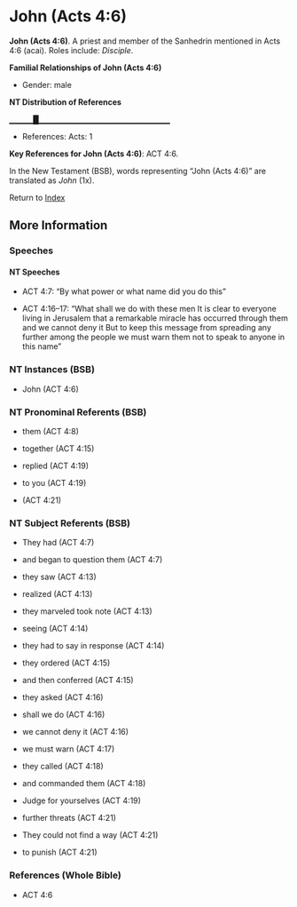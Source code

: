 # John (Acts 4:6)
**John (Acts 4:6)**. 
A priest and member of the Sanhedrin mentioned in Acts 4:6 (acai). 
Roles include: 
_Disciple_. 




**Familial Relationships of John (Acts 4:6)**


* Gender: male


**NT Distribution of References**

▁▁▁▁█▁▁▁▁▁▁▁▁▁▁▁▁▁▁▁▁▁▁▁▁▁▁
* References: Acts: 1



**Key References for John (Acts 4:6)**: 
ACT 4:6. 




In the New Testament (BSB), words representing “John (Acts 4:6)” are translated as 
*John* (1x). 


Return to [Index](00-Index.md)

## More Information

### Speeches

#### NT Speeches

* ACT 4:7: “By what power or what name did you do this”

* ACT 4:16–17: “What shall we do with these men It is clear to everyone living in Jerusalem that a remarkable miracle has occurred through them and we cannot deny it But to keep this message from spreading any further among the people we must warn them not to speak to anyone in this name”

### NT Instances (BSB)

* John (ACT 4:6)



### NT Pronominal Referents (BSB)

* them (ACT 4:8)

* together (ACT 4:15)

* replied (ACT 4:19)

* to you (ACT 4:19)

*  (ACT 4:21)



### NT Subject Referents (BSB)

* They had (ACT 4:7)

* and began to question them (ACT 4:7)

* they saw (ACT 4:13)

* realized (ACT 4:13)

* they marveled took note (ACT 4:13)

* seeing (ACT 4:14)

* they had to say in response (ACT 4:14)

* they ordered (ACT 4:15)

* and then conferred (ACT 4:15)

* they asked (ACT 4:16)

* shall we do (ACT 4:16)

* we cannot deny it (ACT 4:16)

* we must warn (ACT 4:17)

* they called (ACT 4:18)

* and commanded them (ACT 4:18)

* Judge for yourselves (ACT 4:19)

* further threats (ACT 4:21)

* They could not find a way (ACT 4:21)

* to punish (ACT 4:21)



### References (Whole Bible)

* ACT 4:6



